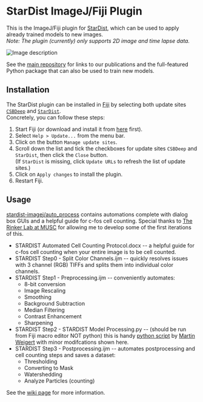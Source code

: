 # StarDist ImageJ/Fiji Plugin

This is the ImageJ/Fiji plugin for [StarDist](https://github.com/mpicbg-csbd/stardist), which can be used to apply already trained models to new images.  
*Note: The plugin (currently) only supports 2D image and time lapse data.*

![Image description](static/stardist_screenshot_small.jpg)

See the [main repository](https://github.com/mpicbg-csbd/stardist) for links to our publications and the full-featured Python package that can also be used to train new models.


## Installation

The StarDist plugin can be installed in [Fiji](https://fiji.sc) by selecting both update sites [`CSBDeep`](https://sites.imagej.net/CSBDeep/) and [`StarDist`](https://sites.imagej.net/StarDist/).  
Concretely, you can follow these steps:

1. Start Fiji (or download and install it from [here](https://fiji.sc) first).
2. Select `Help > Update...` from the menu bar.
3. Click on the button `Manage update sites`.
4. Scroll down the list and tick the checkboxes for update sites `CSBDeep` and `StarDist`, then click the `Close` button.  
(If `StarDist` is missing, click `Update URLs` to refresh the list of update sites.)
6. Click on `Apply changes` to install the plugin.
7. Restart Fiji.


## Usage

[stardist-imagej/auto_process](https://github.com/twukitsch/stardist-imagej/tree/master/auto_process) contains automations complete with dialog box GUIs and a helpful guide for c-fos cell counting. Special thanks to [The Rinker Lab at MUSC](https://github.com/RinkerLabMUSC) for allowing me to develop some of the first iterations of this.
* STARDIST Automated Cell Counting Protocol.docx -- a helpful guide for c-fos cell counting when your entire image is to be cell counted.
* STARDIST Step0 - Split Color Channels.ijm -- quickly resolves issues with 3 channel (RGB) TIFFs and splits them into individual color channels.
* STARDIST Step1 - Preprocessing.ijm -- conveniently automates:
  * 8-bit conversion
  * Image Rescaling
  * Smoothing
  * Background Subtraction
  * Median Filtering
  * Contrast Enhancement
  * Sharpening
* STARDIST Step2 - STARDIST Model Processing.py -- (should be run from Fiji macro editor NOT python) this is handy [python script](https://gist.github.com/maweigert/8dd6ef139e1cd37b2307b35fb50dee4a) by [Martin Weigert](https://gist.github.com/maweigert) with minor modifcations shown here.
* STARDIST Step3 - Postprocessing.ijm -- automates postprocessing and cell counting steps and saves a dataset:
  * Thresholding
  * Converting to Mask
  * Watershedding
  * Analyze Particles (counting)


See the [wiki page](https://imagej.net/StarDist) for more information.

